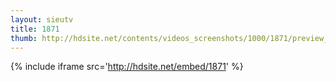 ```yaml
---
layout: sieutv
title: 1871
thumb: http://hdsite.net/contents/videos_screenshots/1000/1871/preview_360p.mp4.jpg
---
```

{% include iframe src='http://hdsite.net/embed/1871' %}
 
